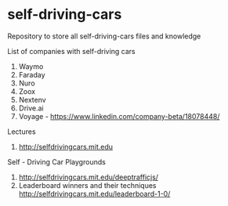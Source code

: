 # self-driving-cars
Repository to store all self-driving-cars files and knowledge

List of companies with self-driving cars
1. Waymo
2. Faraday
3. Nuro
4. Zoox 
5. Nextenv
6. Drive.ai
7. Voyage - https://www.linkedin.com/company-beta/18078448/



Lectures
1. http://selfdrivingcars.mit.edu

Self - Driving Car Playgrounds
1. http://selfdrivingcars.mit.edu/deeptrafficjs/
2. Leaderboard winners and their techniques http://selfdrivingcars.mit.edu/leaderboard-1-0/

